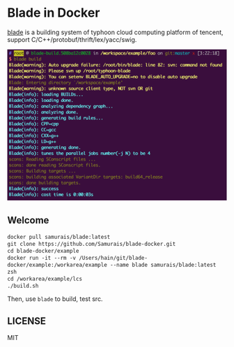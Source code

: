 # Blade in Docker
[blade](https://github.com/chen3feng/typhoon-blade) is a building system of typhoon cloud computing platform of tencent, support C/C++/protobuf/thrift/lex/yacc/swig.

![](https://github.com/Samurais/blade-docker/blob/master/assets/demo.png?raw=true)

## Welcome
```
docker pull samurais/blade:latest
git clone https://github.com/Samurais/blade-docker.git
cd blade-docker/example
docker run -it --rm -v /Users/hain/git/blade-docker/example:/workarea/example --name blade samurais/blade:latest zsh
cd /workarea/example/lcs
./build.sh
```

Then, use ```blade``` to build, test src.

## LICENSE
MIT